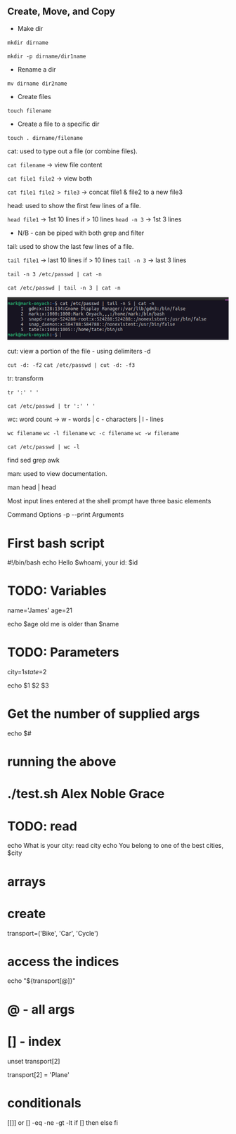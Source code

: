 ## Create, Move, and Copy

- Make dir

`mkdir dirname`

`mkdir -p dirname/dir1name`

- Rename a dir

`mv dirname dir2name`

- Create files

`touch filename`

- Create a file to a specific dir

`touch . dirname/filename`

cat: used to type out a file (or combine files).

`cat filename` -> view file content

`cat file1 file2` -> view both

`cat file1 file2 > file3` -> concat file1 & file2 to a new file3


head: used to show the first few lines of a file.

`head file1` -> 1st 10 lines if > 10 lines
`head -n 3` -> 1st 3 lines

- N/B - can be piped with both grep and filter

tail: used to show the last few lines of a file.

`tail file1` -> last 10 lines if > 10 lines
`tail -n 3` -> last 3 lines

`tail -n 3 /etc/passwd | cat -n`

`cat /etc/passwd | tail -n 3 | cat -n`

![cut image](images/cut.png)

cut: view a portion of the file - using delimiters -d

`cut -d: -f2`
`cat /etc/passwd | cut -d: -f3` 


tr: transform

`tr ':' ' '`

`cat /etc/passwd | tr ':' ' '`

wc: word count -> w - words | c - characters | l - lines

`wc filename`
`wc -l filename`
`wc -c filename`
`wc -w filename`

`cat /etc/passwd | wc -l`
 


find
sed
grep
awk


man: used to view documentation.


man head | head

Most input lines entered at the shell prompt have three basic elements

Command
Options -p --print
Arguments

# First bash script
#!/bin/bash
echo Hello $whoami, your id: $id

# TODO: Variables 
name='James'
age=21

echo $age old me is older than $name

# TODO: Parameters
city=$1
state=$2

echo $1 $2 $3

# Get the number of supplied args
echo $#

# running the above
# ./test.sh Alex Noble Grace

# TODO: read
echo What is your city:
read city
echo You belong to one of the best cities, $city

# arrays
# create
transport=('Bike', 'Car', 'Cycle')

# access the indices
echo "${transport[@]}"

# @ - all args
# [] - index

unset transport[2]

transport[2] = 'Plane'

# conditionals
[[]] or []
-eq -ne -gt -lt
if []
then
else
fi
